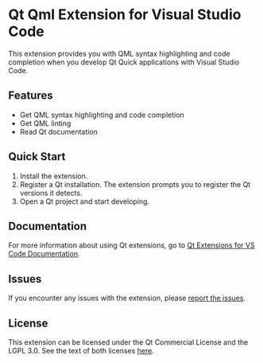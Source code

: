 # Qt Qml Extension for Visual Studio Code

This extension provides you with QML syntax highlighting and code completion when
you develop Qt Quick applications with Visual Studio Code.

## Features

- Get QML syntax highlighting and code completion
- Get QML linting
- Read Qt documentation

## Quick Start

1. Install the extension.
1. Register a Qt installation. The extension prompts you to register the
   Qt versions it detects.
1. Open a Qt project and start developing.

## Documentation

For more information about using Qt extensions, go to
[Qt Extensions for VS Code Documentation](https://doc.qt.io/vscodeext/index.html).

## Issues

If you encounter any issues with the extension, please [report the
issues](https://bugreports.qt.io/projects/VSCODEEXT).

## License

This extension can be licensed under the Qt Commercial License and the
LGPL 3.0. See the text of both licenses [here](LICENSE).

